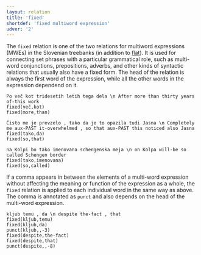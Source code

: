 ```yaml
---
layout: relation
title: 'fixed'
shortdef: 'fixed multiword expression'
udver: '2'
---
```


The `fixed` relation is one of the two relations for multiword expressions (MWEs) in the Slovenian treebanks (in addition to [flat]()). It is used for connecting set phrases with a particular grammatical role, such as multi-word conjunctions, prepositions, adverbs, and other kinds of syntactic relations that usually also have a fixed form. The head of the relation is always the first word of the expression, while all the other words in the expression dependend on it.

~~~ sdparse
Po več kot tridesetih letih tega dela \n After more than thirty years of-this work
fixed(več,kot)
fixed(more,than)
~~~
~~~ sdparse
Čisto me je prevzelo , tako da je to opazila tudi Jasna \n Completely me aux-PAST it-overwhelmed , so that aux-PAST this noticed also Jasna
fixed(tako,da)
fixed(so,that)
~~~
~~~ sdparse
na Kolpi bo tako imenovana schengenska meja \n on Kolpa will-be so called Schengen border
fixed(tako,imenovana)
fixed(so,called)
~~~

If a comma appears in between the elements of a multi-word expression without affecting the meaning or function of the expression as a whole, the `fixed` relation is applied to each individual word in the same way as above. The comma is annotated as `punct` and also depends on the head of the multi-word expression.

~~~ sdparse
kljub temu , da \n despite the-fact , that
fixed(kljub,temu)
fixed(kljub,da)
punct(kljub,,-3)
fixed(despite,the-fact)
fixed(despite,that)
punct(despite,,-8)
~~~
<!-- Interlanguage links updated Po lis 14 15:35:26 CET 2022 -->
